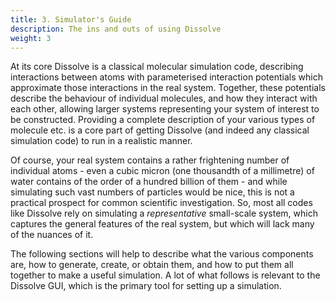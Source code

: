 ```yaml
---
title: 3. Simulator's Guide
description: The ins and outs of using Dissolve
weight: 3
---
```


At its core Dissolve is a classical molecular simulation code, describing interactions between atoms with parameterised interaction potentials which approximate those interactions in the real system. Together, these potentials describe the behaviour of individual molecules, and how they interact with each other, allowing larger systems representing your system of interest to be constructed. Providing a complete description of your various types of molecule etc. is a core part of getting Dissolve (and indeed any classical simulation code) to run in a realistic manner.

Of course, your real system contains a rather frightening number of individual atoms - even a cubic micron (one thousandth of a millimetre) of water contains of the order of a hundred billion of them - and while simulating such vast numbers of particles would be nice, this is not a practical prospect for common scientific investigation. So, most all codes like Dissolve rely on simulating a _representative_ small-scale system, which captures the general features of the real system, but which will lack many of the nuances of it.

The following sections will help to describe what the various components are, how to generate, create, or obtain them, and how to put them all together to make a useful simulation. A lot of what follows is relevant to the Dissolve GUI, which is the primary tool for setting up a simulation.
